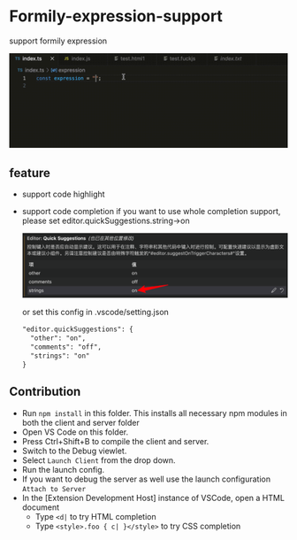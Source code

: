 # Formily-expression-support

support formily expression

![Alt text](https://github.com/moushicheng/formily-expression-support/blob/master/assets/preview.gif?raw=true)

## feature

- support code highlight
- support code completion
  if you want to use whole completion support, please set editor.quickSuggestions.string->on

  ![Alt text](https://github.com/moushicheng/formily-expression-support/blob/master/assets/image.png?raw=true)

  or set this config in .vscode/setting.json

  ```
  "editor.quickSuggestions": {
    "other": "on",
    "comments": "off",
    "strings": "on"
  }
  ```

## Contribution

- Run `npm install` in this folder. This installs all necessary npm modules in both the client and server folder
- Open VS Code on this folder.
- Press Ctrl+Shift+B to compile the client and server.
- Switch to the Debug viewlet.
- Select `Launch Client` from the drop down.
- Run the launch config.
- If you want to debug the server as well use the launch configuration `Attach to Server`
- In the [Extension Development Host] instance of VSCode, open a HTML document
  - Type `<d|` to try HTML completion
  - Type `<style>.foo { c| }</style>` to try CSS completion
